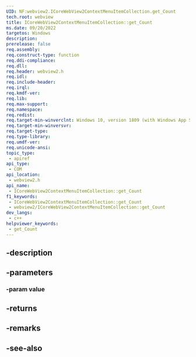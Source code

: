 ```yaml
---
UID: NF:webview2.ICoreWebView2ContextMenuItemCollection.get_Count
tech.root: webview
title: ICoreWebView2ContextMenuItemCollection::get_Count
ms.date: 09/20/2022
targetos: Windows
description: 
prerelease: false
req.assembly: 
req.construct-type: function
req.ddi-compliance: 
req.dll: 
req.header: webview2.h
req.idl: 
req.include-header: 
req.irql: 
req.kmdf-ver: 
req.lib: 
req.max-support: 
req.namespace: 
req.redist: 
req.target-min-winverclnt: Windows 10, version 1809 (with Windows App SDK 1.1 or later)
req.target-min-winversvr: 
req.target-type: 
req.type-library: 
req.umdf-ver: 
req.unicode-ansi: 
topic_type:
 - apiref
api_type:
 - COM
api_location:
 - webview2.h
api_name:
 - ICoreWebView2ContextMenuItemCollection::get_Count
f1_keywords:
 - ICoreWebView2ContextMenuItemCollection::get_Count
 - webview2/ICoreWebView2ContextMenuItemCollection::get_Count
dev_langs:
 - c++
helpviewer_keywords:
 - get_Count
---
```


## -description

## -parameters

### -param value

## -returns

## -remarks

## -see-also

